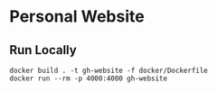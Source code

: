 # Personal Website

## Run Locally

```console
docker build . -t gh-website -f docker/Dockerfile
docker run --rm -p 4000:4000 gh-website
```